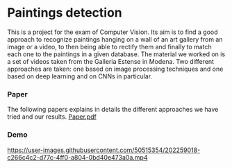 # Paintings detection
This is a project for the exam of Computer Vision. Its aim is to find a good approach to recognize paintings hanging on a wall of an art gallery from an image or a video, to then being able to rectify them and finally to match each one to the paintings in a given database. The material we worked on is a set of videos taken from the Galleria Estense in Modena. 
Two different approaches are taken: one based on image processing techniques and one based on deep learning and on CNNs in particular. 

### Paper
The following papers explains in details the different approaches we have tried and our results.
[Paper.pdf](https://github.com/spina95/Painting-detection/files/10024540/Paper.pdf)

### Demo
https://user-images.githubusercontent.com/50515354/202259018-c266c4c2-d77c-4ff0-a804-0bd40e473a0a.mp4



